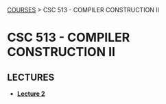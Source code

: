[COURSES](../../README.md) > CSC 513 - COMPILER CONSTRUCTION II

# CSC 513 - COMPILER CONSTRUCTION II

<!-- ## MATERIALS

- **[Computer Graphics Online Note](https://drive.google.com/file/d/1HYPatAx_O4za0XlHVoKUfQ98JS4Dbo98/view?usp=sharing)**
- **[Syllabus](https://docs.google.com/document/d/1l-TZpSurrRYnVtpYv4uvV46kKgVWtlQZ/edit?usp=sharing&ouid=117481436158533814239&rtpof=true&sd=true)** -->

## LECTURES

- **[Lecture 2](Lectures\Lecture2\README.md)**
